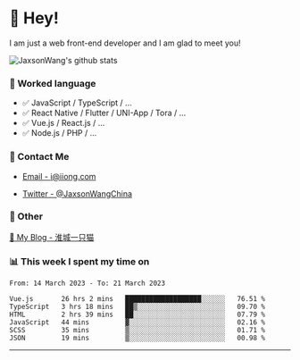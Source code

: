 # 👋 Hey!

I am just a web front-end developer and I am glad to meet you!

![JaxsonWang's github stats](https://github-readme-stats.vercel.app/api?username=JaxsonWang&&show_icons=true&&title_color=1abc9c&&icon_color=1abc9c)


### 📝 Worked language

- ✅ JavaScript / TypeScript / ...
- ✅ React Native / Flutter / UNI-App / Tora / ...
- ✅ Vue.js / React.js / ...
- ✅ Node.js / PHP / ...

### 📮 Contact Me

- [Email - i@iiong.com](mailto:i@iiong.com)

- [Twitter - @JaxsonWangChina](https://twitter.com/JaxsonWangChina)

### 🤪 Other

[📌 My Blog - 淮城一只猫](https://iiong.com)

### 📊 This week I spent my time on

<!--START_SECTION:waka-->

```text
From: 14 March 2023 - To: 21 March 2023

Vue.js       26 hrs 2 mins   ███████████████████░░░░░░   76.51 %
TypeScript   3 hrs 18 mins   ██▒░░░░░░░░░░░░░░░░░░░░░░   09.70 %
HTML         2 hrs 39 mins   ██░░░░░░░░░░░░░░░░░░░░░░░   07.79 %
JavaScript   44 mins         ▓░░░░░░░░░░░░░░░░░░░░░░░░   02.16 %
SCSS         35 mins         ▒░░░░░░░░░░░░░░░░░░░░░░░░   01.71 %
JSON         19 mins         ▒░░░░░░░░░░░░░░░░░░░░░░░░   00.98 %
```

<!--END_SECTION:waka-->

---
